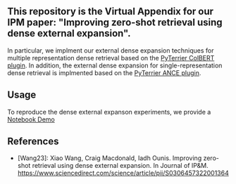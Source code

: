 ## This repository is the Virtual Appendix for our IPM paper: "Improving zero-shot retrieval using dense external expansion".


In particular, we implment our external dense expansion techniques for multiple representation dense retrieval based on the [PyTerrier ColBERT plugin](https://github.com/terrierteam/pyterrier_colbert). In addition, the external dense expansion for single-representation dense retrieval is implmented based on the [PyTerrier ANCE plugin](https://github.com/terrierteam/pyterrier_ance).


## Usage
To reproduce the dense external expanson experiments, we provide a [Notebook Demo]("DenseExternalExpansion(ColBERT-PRF)_demo.ipynb")


## References
 - [Wang23]: Xiao Wang, Craig Macdonald, Iadh Ounis. Improving zero-shot retrieval using dense external expansion. In Journal of IP&M. https://www.sciencedirect.com/science/article/pii/S0306457322001364
